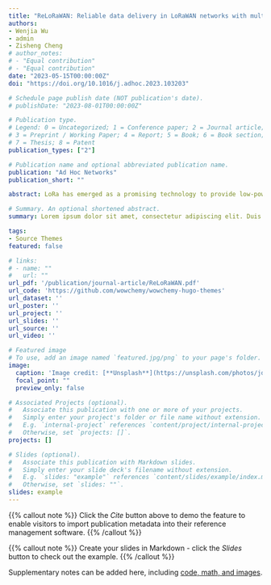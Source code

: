 ```yaml
---
title: "ReLoRaWAN: Reliable data delivery in LoRaWAN networks with multiple gateways"
authors:
- Wenjia Wu
- admin
- Zisheng Cheng
# author_notes:
# - "Equal contribution"
# - "Equal contribution"
date: "2023-05-15T00:00:00Z"
doi: "https://doi.org/10.1016/j.adhoc.2023.103203"

# Schedule page publish date (NOT publication's date).
# publishDate: "2023-08-01T00:00:00Z"

# Publication type.
# Legend: 0 = Uncategorized; 1 = Conference paper; 2 = Journal article;
# 3 = Preprint / Working Paper; 4 = Report; 5 = Book; 6 = Book section;
# 7 = Thesis; 8 = Patent
publication_types: ["2"]

# Publication name and optional abbreviated publication name.
publication: "Ad Hoc Networks"
publication_short: ""

abstract: LoRa has emerged as a promising technology to provide low-power and long-range communication for IoT devices. LoRaWAN networks build on top of the LoRa physical layer and adopt a centralized network architecture that supports one or more gateways connected with a large number of end devices. Although LoRa communication is resistant to channel noises, it still frequently suffers data delivery failures in LoRaWAN networks due to packet collisions of the concurrent transmissions. The delivery failures trigger the retransmission procedure in LoRaWAN protocol, which causes additional power consumption on end devices and further exacerbates packet collisions. To solve this issue, we investigate the reliable data delivery mechanism that utilizes with the packet reception of multiple gateways to recover the distorted payload. Firstly, we present a ReLoRaWAN framework, where the central server aggregates distorted packet payload from multi-gateway reception of the same packet and executes the corresponding data recovery operations. Then, we design a Tri-operation Integrated Data Recovery (TIDR) algorithm for recovering the distorted packet payload, which involves exclusive-OR based bitwise inversion operation, majority voting based bitwise inversion operation, and weighted bitwise decision operation. Finally, we implement a ReLoRaWAN testbed and conduct real-world experiments to evaluate the performance of our solution. Compared with existing works, the ReLoRaWAN greatly optimizes the quality of service and power consumption in the network. It improves the packet delivery ratio by 35% and reduces the average power consumption of the end device by 30%.

# Summary. An optional shortened abstract.
summary: Lorem ipsum dolor sit amet, consectetur adipiscing elit. Duis posuere tellus ac convallis placerat. Proin tincidunt magna sed ex sollicitudin condimentum.

tags:
- Source Themes
featured: false

# links:
# - name: ""
#   url: ""
url_pdf: '/publication/journal-article/ReLoRaWAN.pdf'
url_code: 'https://github.com/wowchemy/wowchemy-hugo-themes'
url_dataset: ''
url_poster: ''
url_project: ''
url_slides: ''
url_source: ''
url_video: ''

# Featured image
# To use, add an image named `featured.jpg/png` to your page's folder. 
image:
  caption: 'Image credit: [**Unsplash**](https://unsplash.com/photos/jdD8gXaTZsc)'
  focal_point: ""
  preview_only: false

# Associated Projects (optional).
#   Associate this publication with one or more of your projects.
#   Simply enter your project's folder or file name without extension.
#   E.g. `internal-project` references `content/project/internal-project/index.md`.
#   Otherwise, set `projects: []`.
projects: []

# Slides (optional).
#   Associate this publication with Markdown slides.
#   Simply enter your slide deck's filename without extension.
#   E.g. `slides: "example"` references `content/slides/example/index.md`.
#   Otherwise, set `slides: ""`.
slides: example
---
```


{{% callout note %}}
Click the *Cite* button above to demo the feature to enable visitors to import publication metadata into their reference management software.
{{% /callout %}}

{{% callout note %}}
Create your slides in Markdown - click the *Slides* button to check out the example.
{{% /callout %}}

Supplementary notes can be added here, including [code, math, and images](https://wowchemy.com/docs/writing-markdown-latex/).
